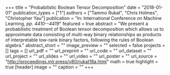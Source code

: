 +++
title = "Probabilistic Boolean Tensor Decomposition"
date = "2018-01-01"
publication_types = ["1"]
authors = ["Tammo Rukat", "Chris Holmes", "Christopher Yau"]
publication = "In: International Conference on Machine Learning, _pp. 4410--4419_"
featured = true
abstract = "We present a probabilistic treatment of Boolean tensor decomposition which allows us to approximate data consisting of multi-way binary relationships as products of interpretable low-rank binary factors, following the rules of Boolean algebra."
abstract_short = ""
image_preview = ""
selected = false
projects = []
tags = []
url_pdf = ""
url_preprint = ""
url_code = ""
url_dataset = ""
url_project = ""
url_slides = ""
url_video = ""
url_poster = ""
url_source = "http://proceedings.mlr.press/v80/rukat18a.html"
math = true
highlight = true
[header]
image = ""
caption = ""
+++
